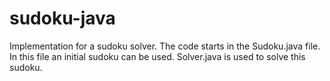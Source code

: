 # sudoku-java
Implementation for a sudoku solver.
The code starts in the Sudoku.java file. In this file an initial sudoku can be used.
Solver.java is used to solve this sudoku.
